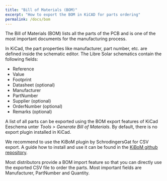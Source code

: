 ```yaml
---
title: "Bill of Materials (BOM)"
excerpt: "How to export the BOM in KiCAD for parts ordering"
permalink: /docs/bom
---
```


The Bill of Materials (BOM) lists all the parts of the PCB and is one of the most important documents for the manufacturing process.

In KiCad, the part properties like manufacturer, part number, etc. are defined inside the schematic editor. The Libre Solar schematics contain the following fields:

- Reference
- Value
- Footprint
- Datasheet (optional)
- Manufacturer
- PartNumber
- Supplier (optional)
- OrderNumber (optional)
- Remarks (optional)

A list of all parts can be exported using the BOM export features of KiCad Eeschema unter *Tools > Generate Bill of Materials*. By default, there is no export plugin installed in KiCad.

We recommend to use the KiBoM plugin by SchrodingersGat for CSV export. A guide how to install and use it can be found in the [KiBoM github repository](https://github.com/SchrodingersGat/KiBoM).

Most distributors provide a BOM import feature so that you can directly use the exported CSV file to order the parts. Most important fields are Manufacturer, PartNumber and Quantity.

